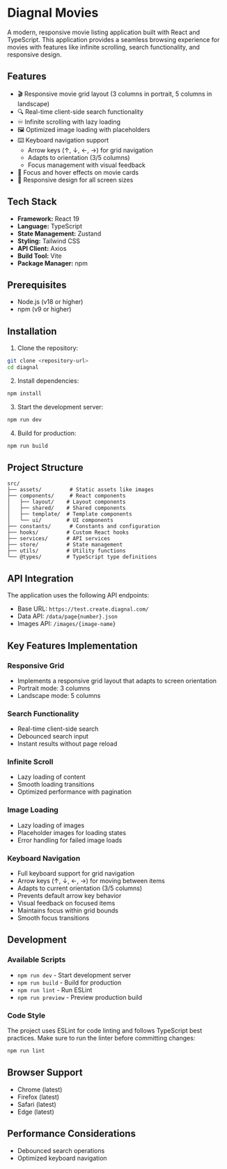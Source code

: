 # Diagnal Movies

A modern, responsive movie listing application built with React and TypeScript. This application provides a seamless browsing experience for movies with features like infinite scrolling, search functionality, and responsive design.

## Features

- 🎬 Responsive movie grid layout (3 columns in portrait, 5 columns in landscape)
- 🔍 Real-time client-side search functionality
- ♾️ Infinite scrolling with lazy loading
- 🖼️ Optimized image loading with placeholders
- ⌨️ Keyboard navigation support
  - Arrow keys (↑, ↓, ←, →) for grid navigation
  - Adapts to orientation (3/5 columns)
  - Focus management with visual feedback
- 🎯 Focus and hover effects on movie cards
- 📱 Responsive design for all screen sizes

## Tech Stack

- **Framework:** React 19
- **Language:** TypeScript
- **State Management:** Zustand
- **Styling:** Tailwind CSS
- **API Client:** Axios
- **Build Tool:** Vite
- **Package Manager:** npm

## Prerequisites

- Node.js (v18 or higher)
- npm (v9 or higher)

## Installation

1. Clone the repository:

```bash
git clone <repository-url>
cd diagnal
```

2. Install dependencies:

```bash
npm install
```

3. Start the development server:

```bash
npm run dev
```

4. Build for production:

```bash
npm run build
```

## Project Structure

```
src/
├── assets/         # Static assets like images
├── components/     # React components
│   ├── layout/    # Layout components
│   ├── shared/    # Shared components
│   ├── template/  # Template components
│   └── ui/        # UI components
├── constants/      # Constants and configuration
├── hooks/         # Custom React hooks
├── services/      # API services
├── store/         # State management
├── utils/         # Utility functions
└── @types/        # TypeScript type definitions
```

## API Integration

The application uses the following API endpoints:

- Base URL: `https://test.create.diagnal.com/`
- Data API: `/data/page{number}.json`
- Images API: `/images/{image-name}`

## Key Features Implementation

### Responsive Grid

- Implements a responsive grid layout that adapts to screen orientation
- Portrait mode: 3 columns
- Landscape mode: 5 columns

### Search Functionality

- Real-time client-side search
- Debounced search input
- Instant results without page reload

### Infinite Scroll

- Lazy loading of content
- Smooth loading transitions
- Optimized performance with pagination

### Image Loading

- Lazy loading of images
- Placeholder images for loading states
- Error handling for failed image loads

### Keyboard Navigation

- Full keyboard support for grid navigation
- Arrow keys (↑, ↓, ←, →) for moving between items
- Adapts to current orientation (3/5 columns)
- Prevents default arrow key behavior
- Visual feedback on focused items
- Maintains focus within grid bounds
- Smooth focus transitions

## Development

### Available Scripts

- `npm run dev` - Start development server
- `npm run build` - Build for production
- `npm run lint` - Run ESLint
- `npm run preview` - Preview production build

### Code Style

The project uses ESLint for code linting and follows TypeScript best practices. Make sure to run the linter before committing changes:

```bash
npm run lint
```

## Browser Support

- Chrome (latest)
- Firefox (latest)
- Safari (latest)
- Edge (latest)

## Performance Considerations

- Debounced search operations
- Optimized keyboard navigation
